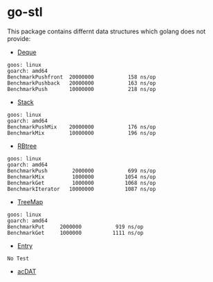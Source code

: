 # go-stl 

This package contains differnt data structures which golang does not provide:
 
 - [Deque](/doc/deque.md)
    
```
goos: linux
goarch: amd64
BenchmarkPushfront  20000000           158 ns/op
BenchmarkPushback   20000000           163 ns/op
BenchmarkPush       10000000           218 ns/op

```
 - [Stack](/doc/stack.md)

 ```
goos: linux
goarch: amd64
BenchmarkPushMix    20000000           176 ns/op
BenchmarkMix        10000000           196 ns/op

```
 - [RBtree](/doc/rbtree.md) 

 ```
goos: linux
goarch: amd64
BenchmarkPush        2000000           699 ns/op
BenchmarkMix         1000000          1054 ns/op
BenchmarkGet         1000000          1068 ns/op
BenchmarkIterator   10000000          1087 ns/op

```
 - [TreeMap](/doc/treemap.md)

  ```
goos: linux
goarch: amd64
BenchmarkPut     2000000           919 ns/op
BenchmarkGet     1000000          1111 ns/op

```
 - [Entry](/doc/entry.md)

  ```
No Test

```
 - [acDAT](/doc/acdat.md)
